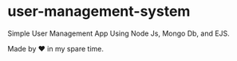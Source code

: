 # user-management-system
Simple User Management App Using Node Js, Mongo Db, and EJS.

Made by ❤️ in my spare time.
